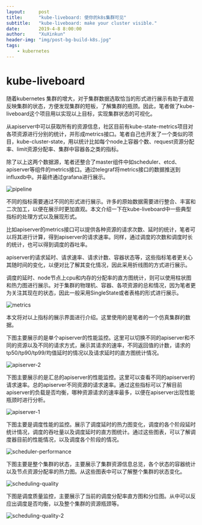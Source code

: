 ```yaml
---
layout:     post
title:      "kube-liveboard: 使你的k8s集群可见"
subtitle:   "kube-liveboard: make your cluster visible."
date:       2019-4-8 8:00:00
author:     "XuXinkun"
header-img: "img/post-bg-build-k8s.jpg"
tags:
    - kubernetes
---
```


# kube-liveboard

随着kubernetes 集群的增大，对于集群数据选取恰当的形式进行展示有助于直观反映集群的状态，方便发现集群的短板，了解集群的瓶颈。因此，笔者做了kube-liveboard这个项目用以实现以上目标，实现集群状态的可视化。

从apiserver中可以获取所有的资源信息，社区目前有kube-state-metrics项目对各项资源进行分别的统计，并形成metrics接口。笔者自己也开发了一个类似的项目，kube-cluster-state，用以统计比如每个node上容器个数、request资源分配率、limit资源分配率、集群中容器各之类的指标。

除了以上这两个数据源，笔者还整合了master组件中如scheduler、etcd、apiserver等组件的metrics接口。通过telegraf将metrics接口的数据推送到influxdb中。并最终通过grafana进行展示。

![pipeline](https://xuxinkun.github.io/img/kube-liveboard/pipeline.png)

不同的指标需要通过不同的形式进行展示。许多的原始数据需要进行整合、丰富和二次加工，以便在展示时更加直观。本文介绍一下在kube-liveboard中一些典型指标的处理方式以及展现形式。

比如apiserver的metrics接口可以提供各种资源的请求次数、延时的统计，笔者可以将其进行计算，得到apiserver的请求速率。同样，通过调度的次数和调度时长的统计，也可以得到调度的吞吐率。

apiserver的请求延时、请求速率、请求计数、容器状态等，这些指标笔者更关心其随时间的变化，以便对比了解其变化情况，因此采用折线图的方式进行展示。

调度的延时、node节点上cpu和内存的分配率的直方图统计，则可以使用柱状图和热力图进行展示。对于集群的物理机、容器、各项资源的总和情况，因为笔者更为关注其现在的状态，因此一般采用SingleState或者表格的形式进行展示。

![metrics](https://xuxinkun.github.io/img/kube-liveboard/metrics.png)

本文将对以上指标的展示界面进行介绍。这里使用的是笔者的一个仿真集群的数据。

下图主要展示的是单个apiserver的性能监控。这里可以切换不同的apiserver和不同的资源以及不同的请求方式，展示其请求的速率，不同返回值的计数，请求的tp50/tp90/tp99/均值延时的情况以及请求延时的直方图统计情况。

![apiserver-2](https://xuxinkun.github.io/img/kube-liveboard/apiserver-2.png)

下图主要展示的是汇总的apiserver的性能监控。这里可以查看不同的apiserver的请求速率。总的apiserver不同资源的请求速率。通过这些指标可以了解目前apiserver的负载是否均衡，哪种资源请求的速率最多，以便在apiserver出现性能瓶颈时进行分析。

![apiserver-1](https://xuxinkun.github.io/img/kube-liveboard/apiserver-1.png)

下图主要是调度性能的监控。展示了调度延时的热力图变化，调度的各个阶段延时统计情况，调度的吞吐量以及调度延时的直方图统计。通过这些图表，可以了解调度器目前的性能情况，以及调度各个阶段的情况。

![scheduler-performance](https://xuxinkun.github.io/img/kube-liveboard/scheduler-performance.png)

下图主要是整个集群的状态，主要展示了集群资源信息总览，各个状态的容器统计以及节点资源分配率的热力图。从这些图表中可以了解整个集群的状态变化。

![scheduling-quality](https://xuxinkun.github.io/img/kube-liveboard/scheduling-quality.png)

下图是调度质量监控，主要展示了当前的调度分配率直方图和分位图。从中可以反应出调度是否均衡，以及整个集群的资源瓶颈等。

![scheduling-quality-2](https://xuxinkun.github.io/img/kube-liveboard/scheduling-quality-2.png)